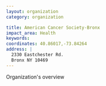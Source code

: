 ```yaml
---
layout: organization
category: organization

title: American Cancer Society-Bronx
impact_area: Health
keywords: 
coordinates: 40.86017,-73.84264
address: |
  2330 Eastchester Rd.
  Bronx NY 10469
---
```

Organization's overview

